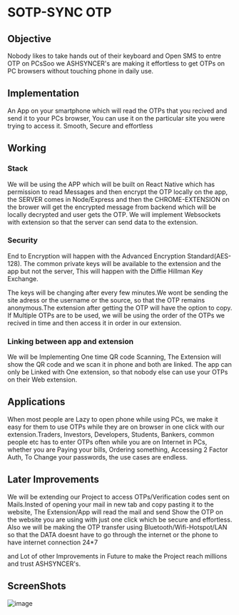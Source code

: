 # SOTP-SYNC OTP

## Objective
Nobody likes to take hands out of their keyboard and Open SMS to entre OTP on PCsSoo we ASHSYNCER's are making it effortless to get OTPs on PC browsers without touching phone in daily use.

## Implementation
An App on your smartphone which will read the OTPs that you recived and send it to your PCs browser, You can use it on the particular site you were trying to access it. Smooth, Secure and effortless

## Working
### Stack

We will be using the APP which will be built on React Native which has permission to read Messages and then encrypt the OTP locally on the app, the SERVER comes in Node/Express and then the CHROME-EXTENSION on the brower will get the encrypted message from backend which will be locally decrypted and user gets the OTP. We will implement Websockets with extension so that the server can send data to the extension.

### Security

End to Encryption will happen with the Advanced Encryption Standard(AES-128). The common private keys will be available to the extension and the app but not the server, This will happen with the Diffie Hillman Key Exchange.

The keys will be changing after every few minutes.We wont be sending the site adress or the username or the source, so that the OTP remains anonymous.The extension after getting the OTP will have the option to copy. If Multiple OTPs are to be used, we will be using the order of the OTPs we recived in time and then access it in order in our extension.

### Linking between app and extension

We will be Implementing One time QR code Scanning, The Extension will show the QR code and we scan it in phone and both are linked. The app can only be Linked with One extension, so that nobody else can use your OTPs on their Web extension. 

## Applications
When most people are Lazy to open phone while using PCs, we make it easy for them to use OTPs while they are on browser in one click with our extension.Traders, Investors, Developers, Students, Bankers, common people etc has to enter OTPs often while you are on Internet in PCs, whether you are Paying your bills, Ordering something, Accessing 2 Factor Auth, To Change your passwords, the use cases are endless.

## Later Improvements
We will be extending our Project to access OTPs/Verification codes sent on Mails.Insted of opening your mail in new tab and copy pasting it to the website, The Extension/App will read the mail and send Show the OTP on the website you are using with just one click which be secure and effortless. Also we will be making the OTP transfer using Bluetooth/Wifi-Hotspot/LAN so that the DATA doesnt have to go through the internet or the phone to have internet connection 24*7

and Lot of other Improvements in Future to make the Project reach millions and trust ASHSYNCER's.

## ScreenShots

![image](https://user-images.githubusercontent.com/86460476/193431692-491ade23-38ef-4b3b-bcba-8a9e3552fd8d.png)
